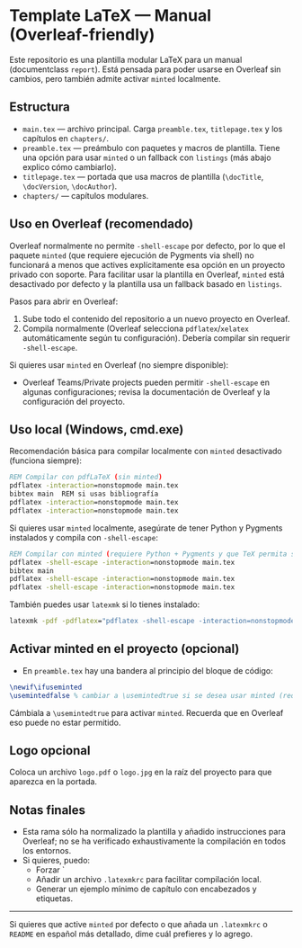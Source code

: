 # Template LaTeX — Manual (Overleaf-friendly)

Este repositorio es una plantilla modular LaTeX para un manual (documentclass `report`). Está pensada para poder usarse en Overleaf sin cambios, pero también admite activar `minted` localmente.

## Estructura

- `main.tex` — archivo principal. Carga `preamble.tex`, `titlepage.tex` y los capítulos en `chapters/`.
- `preamble.tex` — preámbulo con paquetes y macros de plantilla. Tiene una opción para usar `minted` o un fallback con `listings` (más abajo explico cómo cambiarlo).
- `titlepage.tex` — portada que usa macros de plantilla (`\docTitle`, `\docVersion`, `\docAuthor`).
- `chapters/` — capítulos modulares.

## Uso en Overleaf (recomendado)

Overleaf normalmente no permite `-shell-escape` por defecto, por lo que el paquete `minted` (que requiere ejecución de Pygments via shell) no funcionará a menos que actives explícitamente esa opción en un proyecto privado con soporte. Para facilitar usar la plantilla en Overleaf, `minted` está desactivado por defecto y la plantilla usa un fallback basado en `listings`.

Pasos para abrir en Overleaf:
1. Sube todo el contenido del repositorio a un nuevo proyecto en Overleaf.
2. Compila normalmente (Overleaf selecciona `pdflatex`/`xelatex` automáticamente según tu configuración). Debería compilar sin requerir `-shell-escape`.

Si quieres usar `minted` en Overleaf (no siempre disponible):
- Overleaf Teams/Private projects pueden permitir `-shell-escape` en algunas configuraciones; revisa la documentación de Overleaf y la configuración del proyecto.

## Uso local (Windows, cmd.exe)

Recomendación básica para compilar localmente con `minted` desactivado (funciona siempre):

```bat
REM Compilar con pdfLaTeX (sin minted)
pdflatex -interaction=nonstopmode main.tex
bibtex main  REM si usas bibliografía
pdflatex -interaction=nonstopmode main.tex
pdflatex -interaction=nonstopmode main.tex
```

Si quieres usar `minted` localmente, asegúrate de tener Python y Pygments instalados y compila con `-shell-escape`:

```bat
REM Compilar con minted (requiere Python + Pygments y que TeX permita shell-escape)
pdflatex -shell-escape -interaction=nonstopmode main.tex
bibtex main
pdflatex -shell-escape -interaction=nonstopmode main.tex
pdflatex -shell-escape -interaction=nonstopmode main.tex
```

También puedes usar `latexmk` si lo tienes instalado:

```bat
latexmk -pdf -pdflatex="pdflatex -shell-escape -interaction=nonstopmode" main.tex
```

## Activar minted en el proyecto (opcional)

- En `preamble.tex` hay una bandera al principio del bloque de código:

```tex
\newif\ifuseminted
\usemintedfalse % cambiar a \usemintedtrue si se desea usar minted (requiere -shell-escape)
```

Cámbiala a `\usemintedtrue` para activar `minted`. Recuerda que en Overleaf eso puede no estar permitido.

## Logo opcional

Coloca un archivo `logo.pdf` o `logo.jpg` en la raíz del proyecto para que aparezca en la portada.

## Notas finales

- Esta rama sólo ha normalizado la plantilla y añadido instrucciones para Overleaf; no se ha verificado exhaustivamente la compilación en todos los entornos.
- Si quieres, puedo:
  - Forzar `
  - Añadir un archivo `.latexmkrc` para facilitar compilación local.
  - Generar un ejemplo mínimo de capítulo con encabezados y etiquetas.

---

Si quieres que active `minted` por defecto o que añada un `.latexmkrc` o `README` en español más detallado, dime cuál prefieres y lo agrego.
